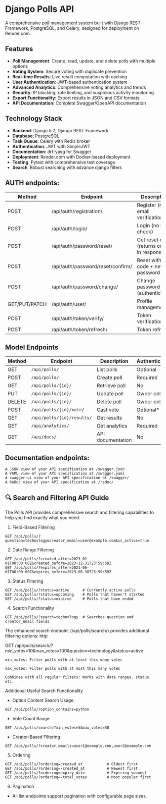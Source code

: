 # Django Polls API

A comprehensive poll management system built with Django REST Framework, PostgreSQL, and Celery, designed for deployment on Render.com.

## Features

- **Poll Management**: Create, read, update, and delete polls with multiple options
- **Voting System**: Secure voting with duplicate prevention
- **Real-time Results**: Live result computation with caching
- **User Authentication**: JWT-based authentication system
- **Advanced Analytics**: Comprehensive voting analytics and trends
- **Security**: IP blocking, rate limiting, and suspicious activity monitoring
- **Export Functionality**: Export results in JSON and CSV formats
- **API Documentation**: Complete Swagger/OpenAPI documentation

## Technology Stack

- **Backend**: Django 5.2, Django REST Framework
- **Database**: PostgreSQL
- **Task Queue**: Celery with Redis broker
- **Authentication**: JWT with SimpleJWT
- **Documentation**: drf-yasg for Swagger
- **Deployment**: Render.com with Docker-based deployment
- **Testing**: Pytest with comprehensive test coverage
- **Search**: Robust searching with advance django filters

## AUTH endpoints:

| Method | Endpoint | Description |
|--------|----------|-------------|
POST | /api/auth/registration/          | Register (no email verification)
POST | /api/auth/login/                 | Login (no email check)
POST | /api/auth/password/reset/        | Get reset code (returns code in response)
POST | /api/auth/password/reset/confirm/| Reset with code + new password
POST | /api/auth/password/change/       | Change password (authenticated)
GET/PUT/PATCH |/api/auth/user/         | Profile management
POST | /api/auth/token/verify/          | Token verification
POST | /api/auth/token/refresh/         | Token refresh
## Model Endpoints

| Method | Endpoint | Description | Authentication |
|--------|----------|-------------|----------------|
| GET | `/api/polls/` | List polls | Optional |
| POST | `/api/polls/` | Create poll | Required |
| GET | `/api/polls/{id}/` | Retrieve poll | No |
| PUT | `/api/polls/{id}/` | Update poll | Owner only |
| DELETE | `/api/polls/{id}/` | Delete poll | Owner only |
| POST | `/api/polls/{id}/vote/` | Cast vote | Optional* |
| GET | `/api/polls/{id}/results/` | Get results | No |
| GET | `/api/analytics/` | Get analytics | Required |
| GET | `/api/docs/` | API documentation | No |

## Documentation endpoints:

    A JSON view of your API specification at /swagger.json
    A YAML view of your API specification at /swagger.yaml
    A swagger-ui view of your API specification at /swagger/
    A ReDoc view of your API specification at /redoc/

## 🔍 Search and Filtering API Guide

The Polls API provides comprehensive search and filtering capabilities to help you find exactly what you need.

1. Field-Based Filtering
```
GET /api/polls/?question=technology&creator_email=user@example.com&is_active=true
```
2. Date Range Filtering
```
GET /api/polls/?created_after=2023-01-01T00:00:00Z&created_before=2023-12-31T23:59:59Z
GET /api/polls/?expires_after=2023-06-01T00:00:00Z&expires_before=2023-06-30T23:59:59Z

```
3. Status Filtering
```
GET /api/polls/?status=active      # Currently active polls
GET /api/polls/?status=upcoming    # Polls that haven't started
GET /api/polls/?status=expired     # Polls that have ended

```
4. Search Functionality
```
GET /api/polls/?search=technology  # Searches question and creator_email fields

```
The enhanced search endpoint (/api/polls/search/) provides additional filtering options:
http

GET /api/polls/search/?min_votes=10&max_votes=100&question=technology&status=active

    min_votes: Filter polls with at least this many votes

    max_votes: Filter polls with at most this many votes

    Combines with all regular filters: Works with date ranges, status, etc.

Additional Useful Search Functionality

- Option Content Search
Usage:
```
GET /api/polls/?option_contains=python
```
- Vote Count Range
```
GET /api/polls/search/?min_votes=5&max_votes=50
```
- Creator-Based Filtering
```
GET /api/polls/?creator_emails=user1@example.com,user2@example.com
```

5. Ordering
```
GET /api/polls/?ordering=created_at           # Oldest first
GET /api/polls/?ordering=-created_at          # Newest first
GET /api/polls/?ordering=expiry_date          # Expiring soonest
GET /api/polls/?ordering=-total_votes         # Most popular first
```
6. Pagination

- All list endpoints support pagination with configurable page sizes.


